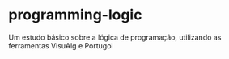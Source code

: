 # programming-logic
 Um estudo básico sobre a lógica de programação, utilizando as ferramentas VisuAlg e Portugol
